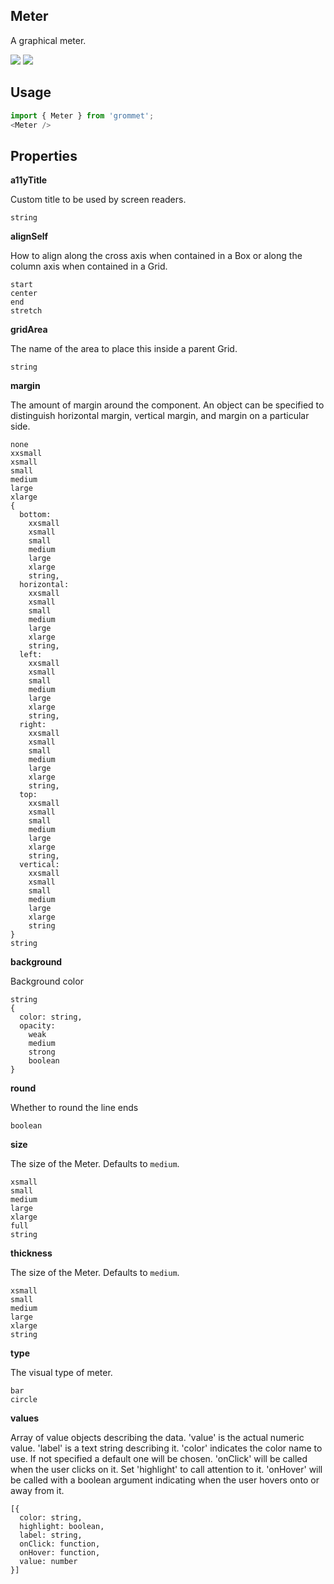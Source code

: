 ## Meter
A graphical meter.

[![](https://cdn-images-1.medium.com/fit/c/120/120/1*TD1P0HtIH9zF0UEH28zYtw.png)](https://storybook.grommet.io/?selectedKind=Meter&full=0&addons=0&stories=1&panelRight=0) [![](https://codesandbox.io/static/img/play-codesandbox.svg)](https://codesandbox.io/s/github/grommet/grommet-sandbox?initialpath=meter&module=%2Fsrc%2FMeter.js)
## Usage

```javascript
import { Meter } from 'grommet';
<Meter />
```

## Properties

**a11yTitle**

Custom title to be used by screen readers.

```
string
```

**alignSelf**

How to align along the cross axis when contained in
      a Box or along the column axis when contained in a Grid.

```
start
center
end
stretch
```

**gridArea**

The name of the area to place
    this inside a parent Grid.

```
string
```

**margin**

The amount of margin around the component. An object can
      be specified to distinguish horizontal margin, vertical margin, and
      margin on a particular side.

```
none
xxsmall
xsmall
small
medium
large
xlarge
{
  bottom: 
    xxsmall
    xsmall
    small
    medium
    large
    xlarge
    string,
  horizontal: 
    xxsmall
    xsmall
    small
    medium
    large
    xlarge
    string,
  left: 
    xxsmall
    xsmall
    small
    medium
    large
    xlarge
    string,
  right: 
    xxsmall
    xsmall
    small
    medium
    large
    xlarge
    string,
  top: 
    xxsmall
    xsmall
    small
    medium
    large
    xlarge
    string,
  vertical: 
    xxsmall
    xsmall
    small
    medium
    large
    xlarge
    string
}
string
```

**background**

Background color

```
string
{
  color: string,
  opacity: 
    weak
    medium
    strong
    boolean
}
```

**round**

Whether to round the line ends

```
boolean
```

**size**

The size of the Meter. Defaults to `medium`.

```
xsmall
small
medium
large
xlarge
full
string
```

**thickness**

The size of the Meter. Defaults to `medium`.

```
xsmall
small
medium
large
xlarge
string
```

**type**

The visual type of meter.

```
bar
circle
```

**values**

Array of value objects describing the data.
      'value' is the actual numeric value.
      'label' is a text string describing it.
      'color' indicates the color name to use. If not specified a default one
      will be chosen.
      'onClick' will be called when the user clicks on it.
      Set 'highlight' to call attention to it.
      'onHover' will be called with a boolean argument indicating when the
      user hovers onto or away from it.

```
[{
  color: string,
  highlight: boolean,
  label: string,
  onClick: function,
  onHover: function,
  value: number
}]
```
  